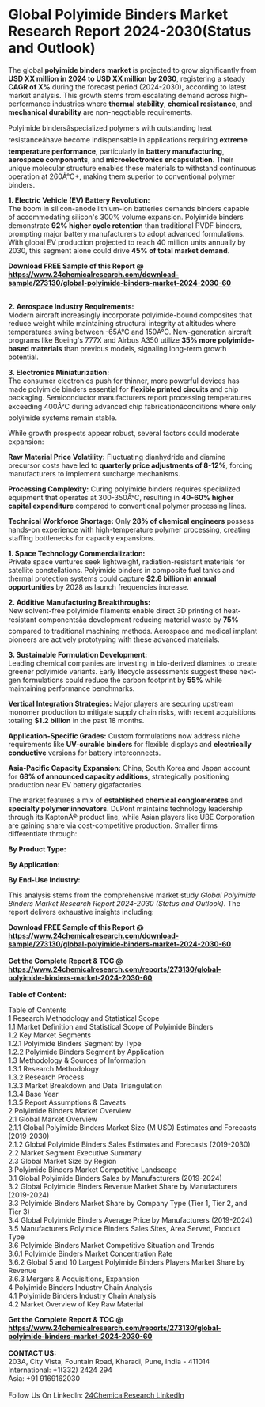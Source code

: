 <h1>Global Polyimide Binders Market Research Report 2024-2030(Status and Outlook)</h1><p>The global <strong>polyimide binders market</strong> is projected to grow significantly from <strong>USD XX million in 2024 to USD XX million by 2030</strong>, registering a steady <strong>CAGR of X%</strong> during the forecast period (2024-2030), according to latest market analysis. This growth stems from escalating demand across high-performance industries where <strong>thermal stability</strong>, <strong>chemical resistance</strong>, and <strong>mechanical durability</strong> are non-negotiable requirements.</p><p>Polyimide bindersâspecialized polymers with outstanding heat resistanceâhave become indispensable in applications requiring <strong>extreme temperature performance</strong>, particularly in <strong>battery manufacturing</strong>, <strong>aerospace components</strong>, and <strong>microelectronics encapsulation</strong>. Their unique molecular structure enables these materials to withstand continuous operation at 260Â°C+, making them superior to conventional polymer binders.</p><p><strong>1. Electric Vehicle (EV) Battery Revolution:</strong><br>
The boom in silicon-anode lithium-ion batteries demands binders capable of accommodating silicon's 300% volume expansion. Polyimide binders demonstrate <strong>92% higher cycle retention</strong> than traditional PVDF binders, prompting major battery manufacturers to adopt advanced formulations. With global EV production projected to reach 40 million units annually by 2030, this segment alone could drive <strong>45% of total market demand</strong>.</p><div><b>Download FREE Sample of this Report @ 
            <a href="https://www.24chemicalresearch.com/download-sample/273130/global-polyimide-binders-market-2024-2030-60">
            https://www.24chemicalresearch.com/download-sample/273130/global-polyimide-binders-market-2024-2030-60</a></b></div><br><p><strong>2. Aerospace Industry Requirements:</strong><br>
Modern aircraft increasingly incorporate polyimide-bound composites that reduce weight while maintaining structural integrity at altitudes where temperatures swing between -65Â°C and 150Â°C. New-generation aircraft programs like Boeing's 777X and Airbus A350 utilize <strong>35% more polyimide-based materials</strong> than previous models, signaling long-term growth potential.</p><p><strong>3. Electronics Miniaturization:</strong><br>
The consumer electronics push for thinner, more powerful devices has made polyimide binders essential for <strong>flexible printed circuits</strong> and chip packaging. Semiconductor manufacturers report processing temperatures exceeding 400Â°C during advanced chip fabricationâconditions where only polyimide systems remain stable.</p><p>While growth prospects appear robust, several factors could moderate expansion:</p><p><strong>Raw Material Price Volatility:</strong> Fluctuating dianhydride and diamine precursor costs have led to <strong>quarterly price adjustments of 8-12%</strong>, forcing manufacturers to implement surcharge mechanisms.</p><p><strong>Processing Complexity:</strong> Curing polyimide binders requires specialized equipment that operates at 300-350Â°C, resulting in <strong>40-60% higher capital expenditure</strong> compared to conventional polymer processing lines.</p><p><strong>Technical Workforce Shortage:</strong> Only <strong>28% of chemical engineers</strong> possess hands-on experience with high-temperature polymer processing, creating staffing bottlenecks for capacity expansions.</p><p><strong>1. Space Technology Commercialization:</strong><br>
Private space ventures seek lightweight, radiation-resistant materials for satellite constellations. Polyimide binders in composite fuel tanks and thermal protection systems could capture <strong>$2.8 billion in annual opportunities</strong> by 2028 as launch frequencies increase.</p><p><strong>2. Additive Manufacturing Breakthroughs:</strong><br>
New solvent-free polyimide filaments enable direct 3D printing of heat-resistant componentsâa development reducing material waste by <strong>75%</strong> compared to traditional machining methods. Aerospace and medical implant pioneers are actively prototyping with these advanced materials.</p><p><strong>3. Sustainable Formulation Development:</strong><br>
Leading chemical companies are investing in bio-derived diamines to create greener polyimide variants. Early lifecycle assessments suggest these next-gen formulations could reduce the carbon footprint by <strong>55%</strong> while maintaining performance benchmarks.</p><p><strong>Vertical Integration Strategies:</strong> Major players are securing upstream monomer production to mitigate supply chain risks, with recent acquisitions totaling <strong>$1.2 billion</strong> in the past 18 months.</p><p><strong>Application-Specific Grades:</strong> Custom formulations now address niche requirements like <strong>UV-curable binders</strong> for flexible displays and <strong>electrically conductive</strong> versions for battery interconnects.</p><p><strong>Asia-Pacific Capacity Expansion:</strong> China, South Korea and Japan account for <strong>68% of announced capacity additions</strong>, strategically positioning production near EV battery gigafactories.</p><p>The market features a mix of <strong>established chemical conglomerates</strong> and <strong>specialty polymer innovators</strong>. DuPont maintains technology leadership through its KaptonÂ® product line, while Asian players like UBE Corporation are gaining share via cost-competitive production. Smaller firms differentiate through:</p><p><strong>By Product Type:</strong></p><p><strong>By Application:</strong></p><p><strong>By End-Use Industry:</strong></p><p>This analysis stems from the comprehensive market study <em>Global Polyimide Binders Market Research Report 2024-2030 (Status and Outlook)</em>. The report delivers exhaustive insights including:</p><div><b>Download FREE Sample of this Report @ 
            <a href="https://www.24chemicalresearch.com/download-sample/273130/global-polyimide-binders-market-2024-2030-60">
            https://www.24chemicalresearch.com/download-sample/273130/global-polyimide-binders-market-2024-2030-60</a></b></div><br><div><b>Get the Complete Report & TOC @ 
            <a href="https://www.24chemicalresearch.com/reports/273130/global-polyimide-binders-market-2024-2030-60">
            https://www.24chemicalresearch.com/reports/273130/global-polyimide-binders-market-2024-2030-60</a></b></div><br>
            <b>Table of Content:</b><p>Table of Contents<br />
1 Research Methodology and Statistical Scope<br />
1.1 Market Definition and Statistical Scope of Polyimide Binders<br />
1.2 Key Market Segments<br />
1.2.1 Polyimide Binders Segment by Type<br />
1.2.2 Polyimide Binders Segment by Application<br />
1.3 Methodology & Sources of Information<br />
1.3.1 Research Methodology<br />
1.3.2 Research Process<br />
1.3.3 Market Breakdown and Data Triangulation<br />
1.3.4 Base Year<br />
1.3.5 Report Assumptions & Caveats<br />
2 Polyimide Binders Market Overview<br />
2.1 Global Market Overview<br />
2.1.1 Global Polyimide Binders Market Size (M USD) Estimates and Forecasts (2019-2030)<br />
2.1.2 Global Polyimide Binders Sales Estimates and Forecasts (2019-2030)<br />
2.2 Market Segment Executive Summary<br />
2.3 Global Market Size by Region<br />
3 Polyimide Binders Market Competitive Landscape<br />
3.1 Global Polyimide Binders Sales by Manufacturers (2019-2024)<br />
3.2 Global Polyimide Binders Revenue Market Share by Manufacturers (2019-2024)<br />
3.3 Polyimide Binders Market Share by Company Type (Tier 1, Tier 2, and Tier 3)<br />
3.4 Global Polyimide Binders Average Price by Manufacturers (2019-2024)<br />
3.5 Manufacturers Polyimide Binders Sales Sites, Area Served, Product Type<br />
3.6 Polyimide Binders Market Competitive Situation and Trends<br />
3.6.1 Polyimide Binders Market Concentration Rate<br />
3.6.2 Global 5 and 10 Largest Polyimide Binders Players Market Share by Revenue<br />
3.6.3 Mergers & Acquisitions, Expansion<br />
4 Polyimide Binders Industry Chain Analysis<br />
4.1 Polyimide Binders Industry Chain Analysis<br />
4.2 Market Overview of Key Raw Material</p><div><b>Get the Complete Report & TOC @ 
            <a href="https://www.24chemicalresearch.com/reports/273130/global-polyimide-binders-market-2024-2030-60">
            https://www.24chemicalresearch.com/reports/273130/global-polyimide-binders-market-2024-2030-60</a></b></div><br><b>CONTACT US:</b><br>
            203A, City Vista, Fountain Road, Kharadi, Pune, India - 411014<br>
            International: +1(332) 2424 294<br>
            Asia: +91 9169162030 <br><br>
            Follow Us On LinkedIn: <a href="https://www.linkedin.com/company/24chemicalresearch/">24ChemicalResearch LinkedIn</a>